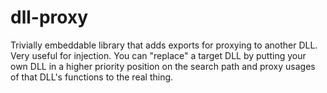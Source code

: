 # dll-proxy

Trivially embeddable library that adds exports for proxying to another DLL. Very useful for injection. You can "replace" a target DLL by putting your own DLL in a higher priority position on the search path and proxy usages of that DLL's functions to the real thing.

